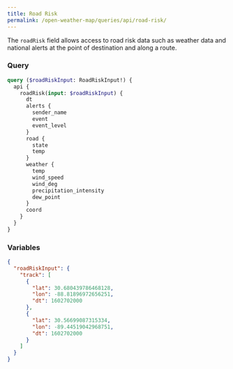 ```yaml
---
title: Road Risk
permalink: /open-weather-map/queries/api/road-risk/
---
```


The `roadRisk` field allows access to road risk data such as weather data and national alerts at the point of destination and along a route.

### Query

```graphql
query ($roadRiskInput: RoadRiskInput!) {
  api {
    roadRisk(input: $roadRiskInput) {
      dt
      alerts {
        sender_name
        event
        event_level
      }
      road {
        state
        temp
      }
      weather {
        temp
        wind_speed
        wind_deg
        precipitation_intensity
        dew_point
      }
      coord
    }
  }
}
```

### Variables

```json
{
  "roadRiskInput": {
    "track": [
      {
        "lat": 30.680439786468128,
        "lon": -88.81896972656251,
        "dt": 1602702000
      },
      {
        "lat": 30.56699087315334,
        "lon": -89.44519042968751,
        "dt": 1602702000
      }
    ]
  }
}
```
